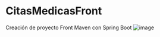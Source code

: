 # CitasMedicasFront
Creación de proyecto Front Maven con Spring Boot
![image](https://github.com/user-attachments/assets/a3e63c37-93a2-4e8d-972d-33104b59ed64)

